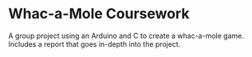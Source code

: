 # Whac-a-Mole Coursework #
A group project using an Arduino and C to create a whac-a-mole game. Includes a report that goes in-depth into the project.

